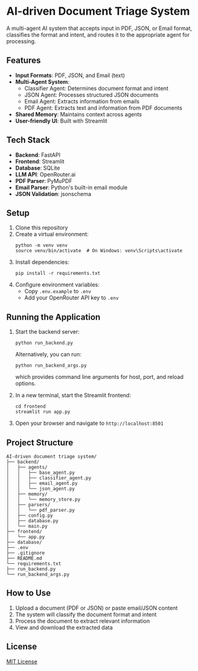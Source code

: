 # AI-driven Document Triage System

A multi-agent AI system that accepts input in PDF, JSON, or Email format, classifies the format and intent, and routes it to the appropriate agent for processing.

## Features

- **Input Formats**: PDF, JSON, and Email (text)
- **Multi-Agent System**:
  - Classifier Agent: Determines document format and intent
  - JSON Agent: Processes structured JSON documents
  - Email Agent: Extracts information from emails
  - PDF Agent: Extracts text and information from PDF documents
- **Shared Memory**: Maintains context across agents
- **User-friendly UI**: Built with Streamlit

## Tech Stack

- **Backend**: FastAPI
- **Frontend**: Streamlit
- **Database**: SQLite
- **LLM API**: OpenRouter.ai
- **PDF Parser**: PyMuPDF
- **Email Parser**: Python's built-in email module
- **JSON Validation**: jsonschema

## Setup

1. Clone this repository
2. Create a virtual environment:
   ```
   python -m venv venv
   source venv/bin/activate  # On Windows: venv\Scripts\activate
   ```
3. Install dependencies:
   ```
   pip install -r requirements.txt
   ```
4. Configure environment variables:
   - Copy `.env.example` to `.env`
   - Add your OpenRouter API key to `.env`

## Running the Application

1. Start the backend server:
   ```
   python run_backend.py
   ```
   
   Alternatively, you can run:
   ```
   python run_backend_args.py
   ```
   which provides command line arguments for host, port, and reload options.

2. In a new terminal, start the Streamlit frontend:
   ```
   cd frontend
   streamlit run app.py
   ```

3. Open your browser and navigate to `http://localhost:8501`

## Project Structure
```
AI-driven document triage system/
├── backend/
│   ├── agents/
│   │   ├── base_agent.py
│   │   ├── classifier_agent.py
│   │   ├── email_agent.py
│   │   └── json_agent.py
│   ├── memory/
│   │   └── memory_store.py
│   ├── parsers/
│   │   └── pdf_parser.py
│   ├── config.py
│   ├── database.py
│   └── main.py
├── frontend/
│   └── app.py
├── database/
├── .env
├── .gitignore
├── README.md
└── requirements.txt
├── run_backend.py
└── run_backend_args.py
```

## How to Use

1. Upload a document (PDF or JSON) or paste email/JSON content
2. The system will classify the document format and intent
3. Process the document to extract relevant information
4. View and download the extracted data

## License

[MIT License](LICENSE)

